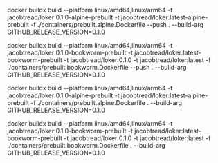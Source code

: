 docker buildx build --platform linux/amd64,linux/arm64 -t jacobtread/loker:0.1.0-alpine-prebuilt -t jacobtread/loker:latest-alpine-prebuilt -f ./containers/prebuilt.alpine.Dockerfile --push . --build-arg GITHUB_RELEASE_VERSION=0.1.0

docker buildx build --platform linux/amd64,linux/arm64 -t jacobtread/loker:0.1.0-bookworm-prebuilt -t jacobtread/loker:latest-bookworm-prebuilt -t jacobtread/loker:0.1.0 -t jacobtread/loker:latest -f ./containers/prebuilt.bookworm.Dockerfile --push . --build-arg GITHUB_RELEASE_VERSION=0.1.0

docker buildx build --platform linux/amd64,linux/arm64 -t jacobtread/loker:0.1.0-alpine-prebuilt -t jacobtread/loker:latest-alpine-prebuilt -f ./containers/prebuilt.alpine.Dockerfile . --build-arg GITHUB_RELEASE_VERSION=0.1.0

docker buildx build --platform linux/amd64,linux/arm64 -t jacobtread/loker:0.1.0-bookworm-prebuilt -t jacobtread/loker:latest-bookworm-prebuilt -t jacobtread/loker:0.1.0 -t jacobtread/loker:latest -f ./containers/prebuilt.bookworm.Dockerfile . --build-arg GITHUB_RELEASE_VERSION=0.1.0
